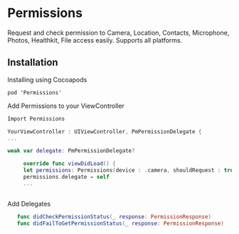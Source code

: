 # Permissions
Request and check permission to Camera, Location, Contacts, Microphone, Photos, Healthkit, File access easily. Supports all platforms.

## Installation
Installing using Cocoapods

```
pod 'Permissions'
```
Add Permissions to your ViewController

```Swift
Import Permissions

YourViewController : UIViewController, PmPermissionDelegate {
...

weak var delegate: PmPermissionDelegate?

     override func viewDidLoad() {
     let permissions: Permissions(device : .camera, shouldRequest : true)
     permissions.delegate = self
     ...
     
```

Add Delegates
 ```swift
    func didCheckPermissionStatus(_ response: PermissionResponse)
    func didFailToGetPermissionStatus(_ response: PermissionResponse)
```
